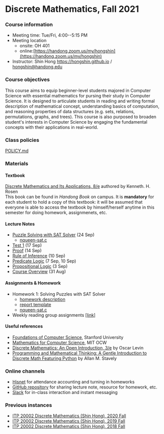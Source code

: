 # Discrete Mathematics, Fall 2021 #

### Course information ###
* Meeting time: Tue/Fri, 4:00--5:15 PM
* Meeting location
	* onsite: OH 401
	* online:[https://handong.zoom.us/my/hongshin](https://handong.zoom.us/my/hongshin)
* Instructor: Shin Hong https://hongshin.github.io / hongshin@handong.edu

### Course objectives ###
This course aims to equip beginner-level students majored in Computer Science
with essential mathematics for pursing their study in Computer Science.
It is designed to articulate students in reading and writing formal description
of mathematical concept, understanding basics of computation, and reasoning 
properties of data structures (e.g. sets, relations, permutations, graphs, and 
trees). This course is also purposed to broaden student's interests in 
Computer Science by engaging the fundamental concepts with their applications in
real-world.

### Class policies ###
[POLICY.md](POLICY.md)

### Materials ###
#### Textbook ####
[Discrete Mathematics and Its Applications, 8/e](http://www.firstbook.kr/bbs/board.php?bo_table=books&wr_id=289) authored by Kenneth. H. Rosen  
This book can be found in *Handong Book* on campus. It is **mandatory** for each student to hold a copy of this textbook: it will be assumed that everyone is able to access the textbook by himself/herself anytime in this semester for doing homework, assignmenets, etc.

#### Lecture Notes  #### 
* [Puzzle Solving with SAT Solver](notes/prop+logic+solver.pdf) (24 Sep)
    - [nqueen-sat.c](assignments/nqueen-sat.c)
* [Test 1](notes/test1.pdf) (17 Sep)
* [Proof](notes/proof.pdf) (14 Sep)
* [Rule of Inference](notes/inference.pdf) (10 Sep)
* [Predicate Logic](notes/predicate+logic.pdf) (7 Sep, 10 Sep)
* [Propositional Logic](notes/propositional+logic.pdf) (3 Sep)
* [Course Overview](notes/course+overview.pdf) (31 Aug)

#### Assignments & Homework ####
* Homework 1: Solving Puzzles with SAT Solver
    - [homework description](assignments/homework1.pdf)
    - [report template](assignments/report.docx)
    - [nqueen-sat.c](assignments/nqueen-sat.c)    
* Weekly reading group assignments [\[link\]](assignments/reading+group.md)

#### Useful references
- [Foundations of Computer Science](http://infolab.stanford.edu/~ullman/focs.html), Stanford University
- [Mathematics for Computer Science](https://ocw.mit.edu/courses/electrical-engineering-and-computer-science/6-042j-mathematics-for-computer-science-spring-2015/), MIT OCW
- [Discrete Mathematics: An Open Introduction, 3/e](http://discrete.openmathbooks.org/dmoi3.html) by Oscar Levin
- [Programming and Mathematical Thinking: A Gentle Introduction to Discrete Math Featuring Python](http://webpages.math.luc.edu/~lauve/courses/215-fa2016/Stavely_python_ebook.pdf) by Allan M. Stavely  

### Online channels ###
* [Hisnet](http://hisnet.handong.edu) for attendance accounting and turning in homeworks
* [GitHub repository](https://github.com/hongshin/DiscreteMath) for sharing lecture note, resource for homework, etc.
* [Slack](https://hongshinclassroom.slack.com) for in-class interaction and instant messaging

### Previous instances ### 
* [ITP 20002 Discrete Mathematics (Shin Hong), 2020 Fall](https://github.com/hongshin/DiscreteMath/tree/2020fall)
* [ITP 20002 Discrete Mathematics (Shin Hong), 2019 Fall](https://github.com/hongshin/DiscreteMath/tree/2019fall)
* [ITP 20002 Discrete Mathematics (Shin Hong), 2018 Fall](https://github.com/hongshin/DiscreteMath/tree/18fall)
